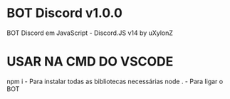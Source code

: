 # BOT Discord v1.0.0
BOT Discord em JavaScript - Discord.JS v14 by uXylonZ

# USAR NA CMD DO VSCODE
npm i - Para instalar todas as bibliotecas necessárias
node .  - Para ligar o BOT

